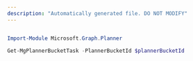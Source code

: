```yaml
---
description: "Automatically generated file. DO NOT MODIFY"
---
```


```powershell

Import-Module Microsoft.Graph.Planner

Get-MgPlannerBucketTask -PlannerBucketId $plannerBucketId

```